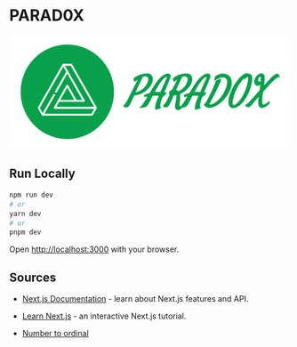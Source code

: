 # PARAD0X

<p align="center">
  <img alt= "Paradox Logo with text" width="512" height="203.2" src="public/image/penrose-triangle-PARADOX-dark.png">
<p>

## Run Locally

```bash
npm run dev
# or
yarn dev
# or
pnpm dev
```

Open [http://localhost:3000](http://localhost:3000) with your browser.

## Sources

- [Next.js Documentation](https://nextjs.org/docs) - learn about Next.js features and API.

- [Learn Next.js](https://nextjs.org/learn) - an interactive Next.js tutorial.

- [Number to ordinal](https://www.sitepoint.com/convert-numbers-to-ordinals-javascript/)
